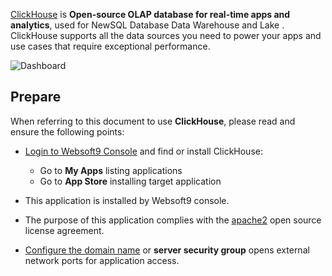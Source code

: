 [ClickHouse](https://clickhouse.com/) is **Open-source OLAP database for real-time apps and analytics**, used for NewSQL Database Data Warehouse and Lake . ClickHouse supports all the data sources you need to power your apps and use cases that require exceptional performance.


![Dashboard](https://libs.websoft9.com/Websoft9/DocsPicture/zh/clickhouse/clickhouse-gui-websoft9.png)


## Prepare

When referring to this document to use **ClickHouse**, please read and ensure the following points:

- [Login to Websoft9 Console](./login-console) and find or install ClickHouse:
  - Go to **My Apps** listing applications 
  - Go to **App Store** installing target application

- This application is installed by Websoft9 console.


- The purpose of this application complies with the [apache2](https://opensource.org/licenses/Apache-2.0) open source license agreement.


- [Configure the domain name](./domain-set) or **server security group** opens external network ports for application access.
